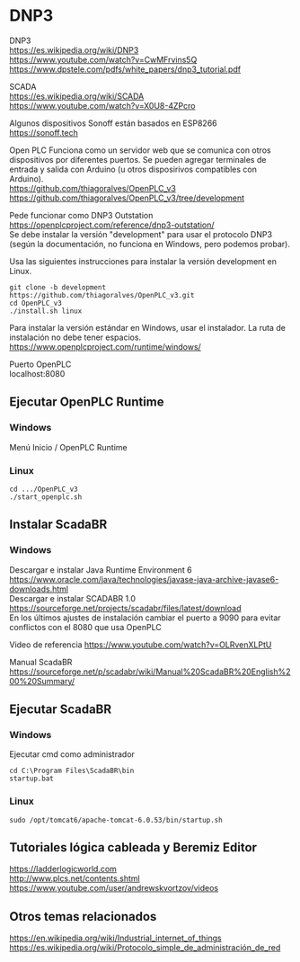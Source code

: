 # DNP3

DNP3  
https://es.wikipedia.org/wiki/DNP3  
https://www.youtube.com/watch?v=CwMFrvins5Q  
https://www.dpstele.com/pdfs/white_papers/dnp3_tutorial.pdf  

SCADA  
https://es.wikipedia.org/wiki/SCADA  
https://www.youtube.com/watch?v=X0U8-4ZPcro  

Algunos dispositivos Sonoff están basados en ESP8266  
https://sonoff.tech  

Open PLC 
Funciona como un servidor web que se comunica con otros dispositivos por diferentes puertos. Se pueden agregar terminales de entrada y salida con Arduino (u otros disposirivos compatibles con Arduino).  
https://github.com/thiagoralves/OpenPLC_v3  
https://github.com/thiagoralves/OpenPLC_v3/tree/development  

Pede funcionar como DNP3 Outstation  
https://openplcproject.com/reference/dnp3-outstation/  
Se debe instalar la versión "development" para usar el protocolo DNP3
(según la documentación, no funciona en Windows, pero podemos probar).

Usa las siguientes instrucciones para instalar la versión development en Linux.  
```
git clone -b development https://github.com/thiagoralves/OpenPLC_v3.git
cd OpenPLC_v3
./install.sh linux
```

Para instalar la versión estándar en Windows, usar el instalador.
La ruta de instalación no debe tener espacios.  
https://www.openplcproject.com/runtime/windows/

Puerto OpenPLC  
localhost:8080  

## Ejecutar OpenPLC Runtime
### Windows
Menú Inicio / OpenPLC Runtime  

### Linux
```
cd .../OpenPLC_v3
./start_openplc.sh
```

## Instalar ScadaBR  
### Windows  
Descargar e instalar Java Runtime Environment 6  
https://www.oracle.com/java/technologies/javase-java-archive-javase6-downloads.html  
Descargar e instalar SCADABR 1.0  
https://sourceforge.net/projects/scadabr/files/latest/download  
En los últimos ajustes de instalación cambiar el puerto a 9090 para evitar conflictos con el 8080 que usa OpenPLC  

Video de referencia
https://www.youtube.com/watch?v=OLRvenXLPtU  

Manual ScadaBR  
https://sourceforge.net/p/scadabr/wiki/Manual%20ScadaBR%20English%200%20Summary/  

## Ejecutar ScadaBR
### Windows
Ejecutar cmd como administrador  
```
cd C:\Program Files\ScadaBR\bin
startup.bat
```   

### Linux
```
sudo /opt/tomcat6/apache-tomcat-6.0.53/bin/startup.sh
```

## Tutoriales lógica cableada y Beremiz Editor
https://ladderlogicworld.com  
http://www.plcs.net/contents.shtml  
https://www.youtube.com/user/andrewskvortzov/videos  

## Otros temas relacionados
https://en.wikipedia.org/wiki/Industrial_internet_of_things  
https://es.wikipedia.org/wiki/Protocolo_simple_de_administración_de_red  
